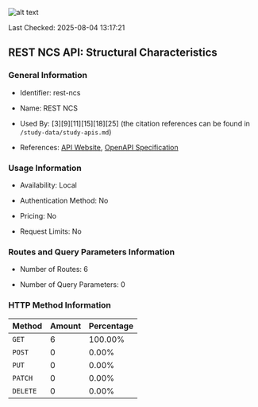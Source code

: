 ![alt text](https://img.shields.io/badge/OpenAPI_Specification-Valid-green.svg)

Last Checked: 2025-08-04 13:17:21

## REST NCS API: Structural Characteristics

### General Information

- Identifier: rest-ncs

- Name: REST NCS

- Used By: [3][9][11][15][18][25] (the citation references can be found in `/study-data/study-apis.md`)

- References: [API Website](https://github.com/WebFuzzing/EMB/tree/master/jdk_8_maven/cs/rest/artificial/ncs), [OpenAPI Specification](https://github.com/WebFuzzing/EMB/blob/master/openapi-swagger/rest-ncs.json)

### Usage Information

- Availability: Local

- Authentication Method: No

- Pricing: No

- Request Limits: No

### Routes and Query Parameters Information

- Number of Routes: 6

- Number of Query Parameters: 0

### HTTP Method Information

| Method | Amount | Percentage |
|--------|--------|------------|
| `GET` | 6 | 100.00% |
| `POST` | 0 | 0.00% |
| `PUT` | 0 | 0.00% |
| `PATCH` | 0 | 0.00% |
| `DELETE` | 0 | 0.00% |
